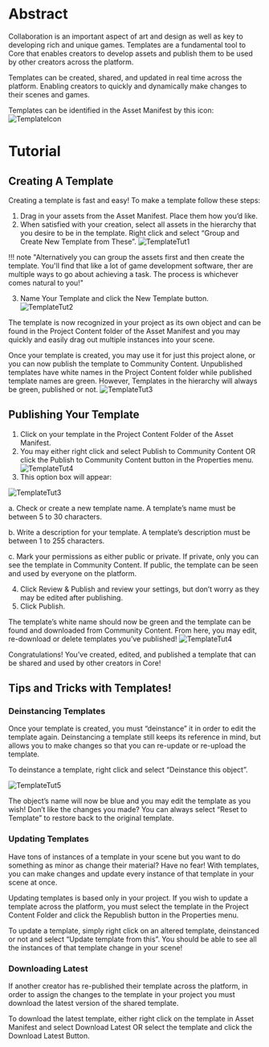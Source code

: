 # Abstract

Collaboration is an important aspect of art and design as well as key to developing rich and unique games. Templates are a fundamental tool to Core that enables creators to develop assets and publish them to be used by other creators across the platform.

Templates can be created, shared, and updated in real time across the platform. Enabling creators to quickly and dynamically make changes to their scenes and games.

Templates can be identified in the Asset Manifest by this icon: ![TemplateIcon](/src/img/EditorManual/UI/templateicon.PNG)


# Tutorial
## Creating A Template
Creating a template is fast and easy! To make a template follow these steps:

1. Drag in your assets from the Asset Manifest. Place them how you’d like.
2. When satisfied with your creation, select all assets in the hierarchy that you desire to be in the template. Right click and select “Group and Create New Template from These”.
![TemplateTut1](/src/img/EditorManual/UI/TemplateTut1.PNG)

!!! note "Alternatively you can group the assets first and then create the template. You'll find that like a lot of game development software, ther are multiple ways to go about achieving a task. The process is whichever comes natural to you!"

3. Name Your Template and click the New Template button.
![TemplateTut2](/src/img/EditorManual/UI/TemplateTut2.PNG)

The template is now recognized in your project as its own object and can be found in the Project Content folder of the Asset Manifest and you may quickly and easily drag out multiple instances into your scene.

Once your template is created, you may use it for just this project alone, or you can now publish the template to Community Content. Unpublished templates have white names in the Project Content folder while published template names are green. However, Templates in the hierarchy will always be green, published or not.
![TemplateTut3](/src/img/EditorManual/UI/TemplateTut3.PNG)

## Publishing Your Template
1. Click on your template in the Project Content Folder of the Asset Manifest.
2. You may either right click and select Publish to Community Content OR click the Publish to Community Content button in the Properties menu.
![TemplateTut4](/src/img/EditorManual/UI/TemplateTut4.PNG)
3. This option box will appear:

![TemplateTut3](/src/img/EditorManual/UI/TemplateTut5.PNG)

a. Check or create a new template name. A template’s name must be between 5 to 30 characters.

b. Write a description for your template. A template’s description must be between 1 to 255 characters.

c. Mark your permissions as either public or private. If private, only you can see the template in Community Content. If public, the template can be seen and used by everyone on the platform.

4. Click Review & Publish and review your settings, but don’t worry as they may be edited after publishing.
5. Click Publish.

The template’s white name should now be green and the template can be found and downloaded from Community Content. From here, you may edit, re-download or delete templates you’ve published!
![TemplateTut4](/src/img/EditorManual/UI/TemplateTut6.PNG)

Congratulations! You’ve created, edited, and published a template that can be shared and used by other creators in Core!
## Tips and Tricks with Templates!
### Deinstancing Templates

Once your template is created, you must “deinstance” it in order to edit the template again. Deinstancing a template still keeps its reference in mind, but allows you to make changes so that you can re-update or re-upload the template.

To deinstance a template, right click and select “Deinstance this object”.

![TemplateTut5](/src/img/EditorManual/UI/TemplateTut7.PNG)

The object’s name will now be blue and you may edit the template as you wish!
Don’t like the changes you made? You can always select “Reset to Template” to restore back to the original template.

### Updating Templates

Have tons of instances of a template in your scene but you want to do something as minor as change their material? Have no fear! With templates, you can make changes and update every instance of that template in your scene at once.

Updating templates is based only in your project. If you wish to update a template across the platform, you must select the template in the Project Content Folder and click the Republish button in the Properties menu.

To update a template, simply right click on an altered template, deinstanced or not and select “Update template from this”. You should be able to see all the instances of that template change in your scene!

### Downloading Latest

If another creator has re-published their template across the platform, in order to assign the changes to the template in your project you must download the latest version of the shared template.

To download the latest template, either right click on the template in Asset Manifest and select Download Latest OR select the template and click the Download Latest Button. 